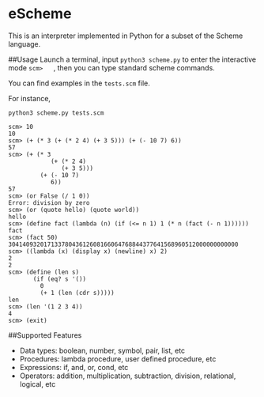 # eScheme
This is an interpreter implemented in Python for a subset of the Scheme language.

##Usage
Launch a terminal, input ```python3 scheme.py``` to enter the interactive mode ```scm>   ```, then you can type standard scheme commands.

You can find examples in the ```tests.scm``` file.

For instance,

```
python3 scheme.py tests.scm

scm> 10
10
scm> (+ (* 3 (+ (* 2 4) (+ 3 5))) (+ (- 10 7) 6))
57
scm> (+ (* 3
            (+ (* 2 4)
               (+ 3 5)))
         (+ (- 10 7)
            6))
57
scm> (or False (/ 1 0))
Error: division by zero
scm> (or (quote hello) (quote world))
hello
scm> (define fact (lambda (n) (if (<= n 1) 1 (* n (fact (- n 1))))))
fact
scm> (fact 50)
30414093201713378043612608166064768844377641568960512000000000000
scm> ((lambda (x) (display x) (newline) x) 2)
2
2
scm> (define (len s)
       (if (eq? s '())
         0
         (+ 1 (len (cdr s)))))
len
scm> (len '(1 2 3 4))
4
scm> (exit)
```

##Supported Features
* Data types: boolean, number, symbol, pair, list, etc
* Procedures: lambda procedure, user defined procedure, etc
* Expressions: if, and, or, cond, etc
* Operators: addition, multiplication, subtraction, division, relational, logical, etc
